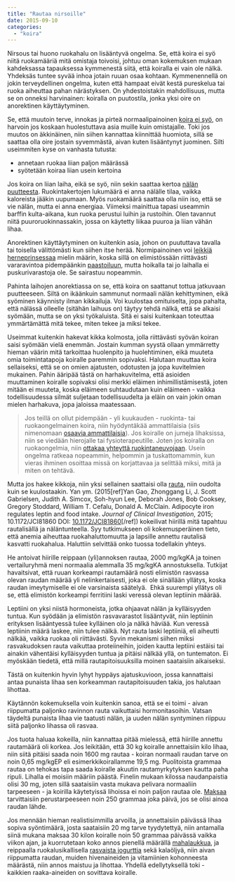 ```yaml
---
title: "Rautaa nirsoille"
date: 2015-09-10
categories: 
  - "koira"
---
```


Nirsous tai huono ruokahalu on lisääntyvä ongelma. Se, että koira ei syö niitä ruokamääriä mitä omistaja toivoisi, johtuu oman kokemuksen mukaan kahdeksassa tapauksessa kymmenestä siitä, että koiralla ei vain ole nälkä. Yhdeksäs tuntee syvää inhoa jotain ruuan osaa kohtaan. Kymmenennellä on jokin terveydellinen ongelma, kuten että hampaat eivät kestä pureskelua tai ruoka aiheuttaa pahan närästyksen. On yhdestoistakin mahdollisuus, mutta se on onneksi harvinainen: koiralla on puutostila, jonka yksi oire on anorektinen käyttäytyminen.

<!--more-->

Se, että muutoin terve, innokas ja pirteä normaalipainoinen [koira ei syö](https://www.katiska.eu/katiska/jagster_poiminnat/nirppanokkia-ei-tueta/), on harvoin jos koskaan huolestuttava asia muille kuin omistajalle. Toki jos muutos on äkkinäinen, niin siihen kannattaa kiinnittää huomiota, sillä se saattaa olla oire jostain syvemmästä, aivan kuten lisääntynyt juominen. Silti useimmiten kyse on vanhasta tutusta:

- annetaan ruokaa liian paljon määrässä
- syötetään koiraa liian usein kertoina

Jos koira on liian laiha, eikä se syö, niin sekin saattaa kertoa [nälän puutteesta](https://www.katiska.eu/ruokinnan-erikoiset/lihavat-laihat/51-anoreksia/). Ruokintakertojen lukumäärä ei anna nälälle tilaa, vaikka kaloreista jääkin uupumaan. Myös ruokamäärä saattaa olla niin iso, että se vie nälän, mutta ei anna energiaa. Viimeksi mainittua tapasi useammin barffin kulta-aikana, kun ruoka perustui luihin ja rustoihin. Olen tavannut niitä puuroruokinnassakin, jossa on käytetty liikaa puuroa ja liian vähän lihaa.

Anorektinen käyttäytyminen on kuitenkin asia, johon on puututtava tavalla tai toisella välittömästi kun siihen itse herää. Normipainoinen voi [leikkiä herneprinsessaa](https://www.katiska.eu/tieto/nirsot-ja-ahneet/koira-ei-kuole-ruokapatojen-aareen/) mielin määrin, koska sillä on elimistössään riittävästi vararavintoa pidempäänkin [paastoiluun](https://www.katiska.eu/tieto/koira-syominen-yleinen/koiran-paasto/), mutta hoikalla tai jo laihalla ei puskurivarastoja ole. Se sairastuu nopeammin.

Pahinta laihojen anorektiassa on se, että koira on saattanut tottua jatkuvaan puutteeseen. Siltä on ikäänkuin sammunut normaali nälän kehittyminen, eikä syöminen käynnisty ilman kikkailuja. Voi kuulostaa omituiselta, jopa pahalta, että nälässä olleelle (sitähän laihuus on) täytyy tehdä nälkä, että se alkaisi syömään, mutta se on yksi työkaluista. Sitä ei saisi kuitenkaan toteuttaa ymmärtämättä mitä tekee, miten tekee ja miksi tekee.

Useimmat kuitenkin hakevat kikka kolmosta, jolla riittävästi syövän koiran saisi syömään vielä enemmän. Jostain kumman syystä ollaan ymmärretty hieman väärin mitä tarkoittaa huolenpito ja huolehtiminen, eikä muuteta omia toimintatapoja koiralle paremmin sopivaksi. Halutaan muuttaa koira sellaiseksi, että se on omien ajatusten, odotusten ja jopa kuvitelmien mukainen. Pahin ääripää tästä on harhakuvitelma, että asioiden muuttaminen koiralle sopivaksi olisi merkki eläimen inhimillistämisestä, joten mitään ei muuteta, koska eläimeen suhtaudutaan kuin eläimeen - vaikka todellisuudessa silmät suljetaan todellisuudelta ja eläin on vain jokin oman mielen harhakuva, jopa jaloissa maatessaan.

> Jos teillä on ollut pidempään - yli kuukauden - ruokinta- tai ruokaongelmainen koira, niin hyödyntäkää ammattilaisia (siis nimenomaan [osaavia ammattilaisia](https://www.katiska.eu/katiska/puruvoima/ruokintaneuvojen-jarki-ja-jarjettomyys/)). Jos koiralle on jumeja lihaksissa, niin se viedään hierojalle tai fysioterapeutille. Joten jos koiralla on ruokaongelmia, niin [ottakaa yhteyttä ruokintaneuvojaan](https://store.katiska.info/tuote/puhelinneuvonta/). Usein ongelma ratkeaa nopeammin, helpommin ja tuskattomammin, kun vieras ihminen osoittaa missä on korjattavaa ja selittää miksi, mitä ja miten on tehtävä.

Mutta jos hakee kikkoja, niin yksi sellainen saattaisi olla [rauta](https://www.katiska.eu/tieto/rauta/rauta/), niin oudolta kuin se kuulostaakin. Yan ym. (2015\[ref\]Yan Gao, Zhonggang Li, J. Scott Gabrielsen, Judith A. Simcox, Soh-hyun Lee, Deborah Jones, Bob Cooksey, Gregory Stoddard, William T. Cefalu, Donald A. McClain. Adipocyte iron regulates leptin and food intake. _Journal of Clinical Investigation_, 2015; 10.1172/JCI81860 DOI: [10.1172/JCI81860](http://dx.doi.org/10.1172/JCI81860)\[/ref\]) kokeilivat hiirillä mitä tapahtuu rautalisällä ja näläntunteella. Syy tutkimukseen oli kokemusperäinen tieto, että anemia aiheuttaa ruokahaluttomuutta ja lapsille annettu rautalisä kasvatti ruokahalua. Haluttiin selvittää onko tuossa todellakin yhteys.

He antoivat hiirille reippaan (yli)annoksen rautaa, 2000 mg/kgKA ja toinen vertailuryhmä meni normaalia alemmalla 35 mg/kgKA annostuksella. Tutkijat havaitsivat, että ruuan korkeampi rautamäärä nosti elimistön rasvassa olevan raudan määrää yli nelinkertaisesti, joka ei ole sinällään yllätys, koska raudan imeytymiselle ei ole varsinaista säätelyä.  Ehkä suurempi yllätys oli se, että elimistön korkeampi ferritiini laski veressä olevan leptiinin määrää.

Leptiini on yksi niistä hormoneista, jotka ohjaavat nälän ja kylläisyyden tuntua. Kun syödään ja elimistön rasvavarastot lisääntyvät, niin leptiinin erityksen lisääntyessä tulee kylläinen olo ja nälkä häviää. Kun veressä leptiinin määrä laskee, niin tulee nälkä. Nyt rauta laski leptiiniä, eli aiheutti nälkää, vaikka ruokaa oli riittävästi. Syvin mekanismi siihen miksi rasvakudoksen rauta vaikuttaa proteiineihin, joiden kautta leptiini estäisi tai ainakin vähentäisi kylläisyyden tuntua ja pitäisi nälkää yllä, on tuntematon. Ei myöskään tiedetä, että millä rautapitoisuuksilla moinen saataisiin aikaiseksi.

Tästä on kuitenkin hyvin lyhyt hyppäys ajatuskuvioon, jossa kannattaisi antaa punaista lihaa sen korkeamman rautapitoisuuden takia, jos halutaan lihottaa.

Käytännön kokemuksella voin kuitenkin sanoa, että se ei toimi - aivan riippumatta paljonko ravinnon rauta vaikuttaisi hormonitasoihin. Vatsan täydeltä punaista lihaa vie taatusti nälän, ja uuden nälän syntyminen riippuu siitä paljonko lihassa oli rasvaa.

Jos tuota haluaa kokeilla, niin kannattaa pitää mielessä, että hiirille annettu rautamäärä oli korkea. Jos leikitään, että 30 kg koiralle annettaisiin kilo lihaa, niin siitä pitäisi saada noin 1600 mg rautaa - koiran normaali raudan tarve on noin 0,65 mg/kgEP eli esimerkkikoirallamme 19,5 mg. Puolitoista grammaa rautaa on tehokas tapa saada koiralle akuutin rautamyrkytyksen kautta paha ripuli. Lihalla ei moisiin määriin päästä. Finelin mukaan kilossa naudanpaistia olisi 30 mg, joten sillä saataisiin vasta mukava pelivara normaaliin tarpeeseen - ja koirilla käytetyissä lihoissa ei noin paljon rautaa ole. [Maksaa](https://www.katiska.eu/tieto/koira-raakaruokinta-raaka-aineet/maksa/) tarvittaisiin perustarpeeseen noin 250 grammaa joka päivä, jos se olisi ainoa raudan lähde.

Jos mennään hieman realistisimmilla arvoilla, ja annettaisiin päivässä lihaa sopiva syöntimäärä, josta saataisiin 20 mg tarve tyydytettyä, niin antamalla siinä mukana maksaa 30 kilon koiralle noin 50 grammaa päivässä vaikka viikon ajan, ja kuorrutetaan koko annos pienellä määrällä [mahalaukkua](https://www.katiska.eu/tieto/koira-raakaruokinta-raaka-aineet/naudanmaha/), ja reippaalla ruokalusikallisella [rasvaista jogurttia](https://www.katiska.eu/ruokinta/raaka-aineet/vinkki-rasvaa-ja-hapanmaitoa/) sekä kalaöljyä, niin aivan riippumatta raudan, muiden hivenaineiden ja vitamiinien kohonneesta määrästä, niin annos maistuu ja lihottaa. Yhdellä edellytyksellä toki - kaikkien raaka-aineiden on sovittava koiralle.
